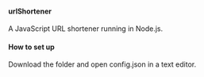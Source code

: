 #### urlShortener

A JavaScript URL shortener running in Node.js. 

#### How to set up

Download the folder and open config.json in a text editor.



